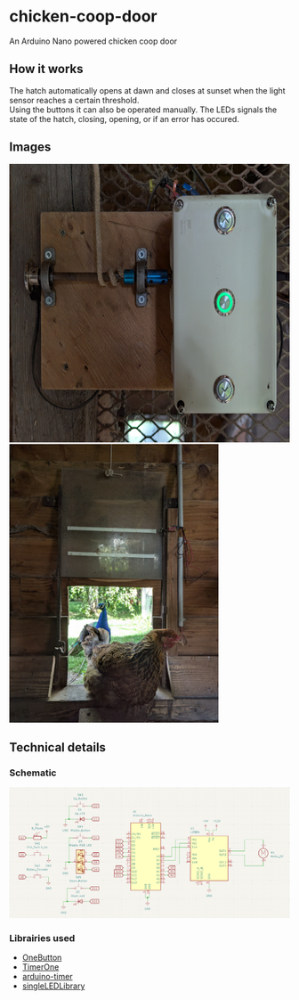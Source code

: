 # chicken-coop-door
An Arduino Nano powered chicken coop door

## How it works
The hatch automatically opens at dawn and closes at sunset when the light sensor reaches a certain threshold.\
Using the buttons it can also be operated manually.
The LEDs signals the state of the hatch, closing, opening, or if an error has occured.

## Images
[<img src="images\enclosure.jpg" alt="drawing" height="500"/>](images\enclosure.jpg)
[<img src="images\hatch.jpg" alt="drawing" height="500"/>](images\hatch.jpg)

## Technical details
### Schematic
![Schematic](images\schematic.png?raw=true)

### Librairies used
- [OneButton](https://github.com/mathertel/OneButton)
- [TimerOne](https://github.com/PaulStoffregen/TimerOne)
- [arduino-timer](https://github.com/contrem/arduino-timer)
- [singleLEDLibrary](https://github.com/SethSenpai/singleLEDLibrary)